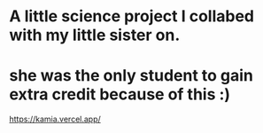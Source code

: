 # A little science project I collabed with my little sister on.
# she was the only student to gain extra credit because of this :)
https://kamia.vercel.app/
